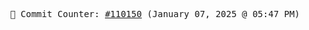 <p align="center">
    <samp>
        📮 Commit Counter: <a href="https://github.com/Javascript-void0/Javascript-void0/commits/main">#110150</a> (January 07, 2025 @ 05:47 PM)
    </samp>
</p>